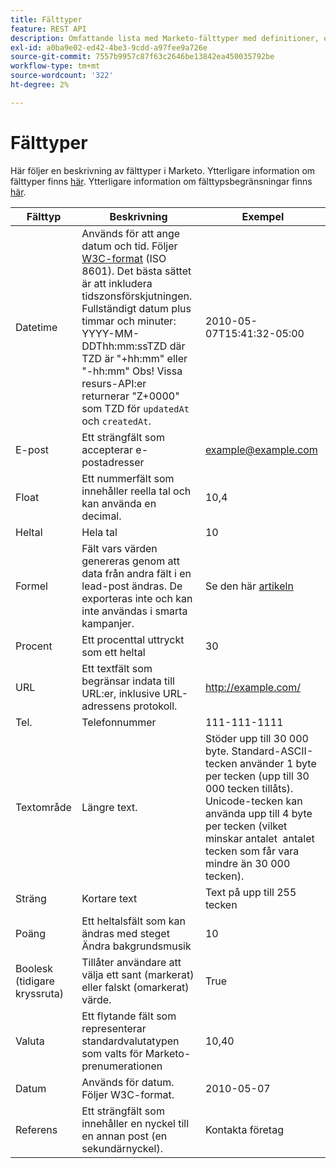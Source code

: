 ```yaml
---
title: Fälttyper
feature: REST API
description: Omfattande lista med Marketo-fälttyper med definitioner, exempel och format, inklusive ISO 8601 datetime, textområdesgränser, valuta och boolesk.
exl-id: a0ba9e02-ed42-4be3-9cdd-a97fee9a726e
source-git-commit: 7557b9957c87f63c2646be13842ea450035792be
workflow-type: tm+mt
source-wordcount: '322'
ht-degree: 2%

---
```


# Fälttyper

Här följer en beskrivning av fälttyper i Marketo. Ytterligare information om fälttyper finns [här](https://experienceleague.adobe.com/sv/docs/marketo/using/product-docs/administration/field-management/custom-field-type-glossary). Ytterligare information om fälttypsbegränsningar finns [här](https://nation.marketo.com/t5/knowledgebase/marketo-field-limits-by-field-type/ta-p/251613).

| Fälttyp | Beskrivning | Exempel |
| --- | --- | --- |
| Datetime | Används för att ange datum och tid. Följer [W3C-format](https://www.w3.org/TR/NOTE-datetime) (ISO 8601). Det bästa sättet är att inkludera tidszonsförskjutningen. Fullständigt datum plus timmar och minuter: YYYY-MM-DDThh:mm:ssTZD där TZD är &quot;+hh:mm&quot; eller &quot;-hh:mm&quot; Obs! Vissa resurs-API:er returnerar &quot;Z+0000&quot; som TZD för `updatedAt` och `createdAt`. | 2010-05-07T15:41:32-05:00 |
| E-post | Ett strängfält som accepterar e-postadresser | <example@example.com> |
| Float | Ett nummerfält som innehåller reella tal och kan använda en decimal. | 10,4 |
| Heltal | Hela tal | 10 |
| Formel | Fält vars värden genereras genom att data från andra fält i en lead-post ändras. De exporteras inte och kan inte användas i smarta kampanjer. | Se den här [artikeln](https://experienceleague.adobe.com/sv/docs/marketo/using/product-docs/administration/field-management/create-and-use-a-concatenated-string-formula-field) |
| Procent | Ett procenttal uttryckt som ett heltal | 30 |
| URL | Ett textfält som begränsar indata till URL:er, inklusive URL-adressens protokoll. | <http://example.com/> |
| Tel. | Telefonnummer | 111-111-1111 |
| Textområde | Längre text. | Stöder upp till 30 000 byte. Standard-ASCII-tecken använder 1 byte per tecken (upp till 30 000 tecken tillåts). Unicode-tecken kan använda upp till 4 byte per tecken (vilket minskar antalet  antalet tecken som får vara mindre än 30 000 tecken). |
| Sträng | Kortare text | Text på upp till 255 tecken |
| Poäng | Ett heltalsfält som kan ändras med steget Ändra bakgrundsmusik | 10 |
| Boolesk (tidigare kryssruta) | Tillåter användare att välja ett sant (markerat) eller falskt (omarkerat) värde. | True |
| Valuta | Ett flytande fält som representerar standardvalutatypen som valts för Marketo-prenumerationen | 10,40 |
| Datum | Används för datum. Följer W3C-format. | 2010-05-07 |
| Referens | Ett strängfält som innehåller en nyckel till en annan post (en sekundärnyckel). | Kontakta företag |
